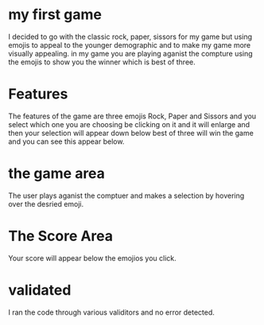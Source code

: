# my first game

I decided to go with the classic rock, paper, sissors for my game but using emojis to appeal to the younger demographic and to make my game more visually appealing.
in my game you are playing aganist the compture using the emojis to show you the winner which is best of three.

# Features
The features of the game are three emojis Rock, Paper and Sissors and you select which one you are choosing be clicking on it and it will enlarge and then your selection will appear down below best of three will win the game and you can see this appear below.

# the game area
The user plays aganist the comptuer and makes a selection by hovering over the desried emoji.

# The Score Area
Your score will appear below the emojios you click.

# validated
I ran the code through various validitors and no error detected.




